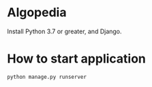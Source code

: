 # Algopedia

Install Python 3.7 or greater, and Django.
# How to start application
```python manage.py runserver ```
